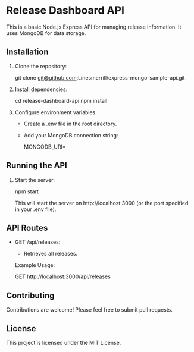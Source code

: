 # Release Dashboard API

This is a basic Node.js Express API for managing release information. It uses MongoDB for data storage.

## Installation

1. Clone the repository:

   git clone git@github.com:Linesmerrill/express-mongo-sample-api.git

2. Install dependencies:

   cd release-dashboard-api
   npm install

3. Configure environment variables:

   * Create a .env file in the root directory.
   * Add your MongoDB connection string:

      MONGODB_URI=<your-mongodb-connection-string>

## Running the API

1. Start the server:

   npm start

   This will start the server on http://localhost:3000 (or the port specified in your .env file).

## API Routes

* GET /api/releases:
    * Retrieves all releases.

    Example Usage:

    GET http://localhost:3000/api/releases

## Contributing

Contributions are welcome! Please feel free to submit pull requests.

## License

This project is licensed under the MIT License.